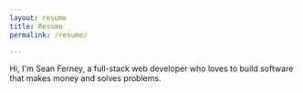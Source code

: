```yaml
---
layout: resume
title: Resume
permalink: /resume/

---
```



Hi, I'm Sean Ferney, a full-stack web developer who loves to build software that makes money and solves problems.